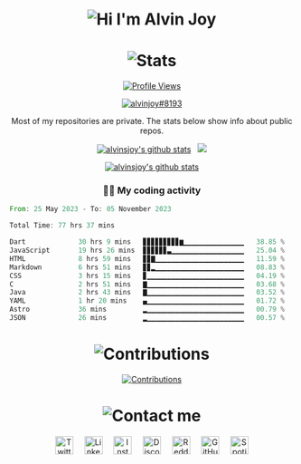 <h1 align="center">
  <img alt="Hi I'm Alvin Joy" title="Hi" src="http://readme-typing-svg.herokuapp.com?color=%2335CD75&size=30&lines=Hi%2C+I'm+Alvin+Joy&center=true">
</h1>
<h1 align="center">
  <img alt="Stats" title="Stats" src="https://readme-typing-svg.herokuapp.com/?color=%8A51CD&lines=📊+Stats&center=true&width=380&height=45">
</h1>
<p align="center">
  <a href="https://github.com/alvinsjoy">
    <img alt="Profile Views" title="Profile Views" src="https://visitcount.itsvg.in/api?id=alvinsjoy&label=Profile%20Views&icon=2&pretty=true" />
  </a>
</p>
<p align="center">
  <a href="https://discord.com/users/825382504353234954">
    <img align="center" src="https://discord.c99.nl/widget/theme-2/825382504353234954.png" alt="alvinjoy#8193" title="alvinjoy#8193" />
  </a>
</p>

<p align="center">
  Most of my repositories are private. The stats below show info about public repos.
</p>

<p align="center">
  <a href="https://github.com/alvinsjoy">
    <img src="https://github-readme-stats.vercel.app/api?username=alvinsjoy&show_icons=true&include_all_commits=true&count_private=true&theme=tokyonight&hide_border=true" alt="alvinsjoy's github stats" /></a>&nbsp;&nbsp;
  <a href="https://github.com/alvinsjoy">
    <img src="https://github-readme-stats.vercel.app/api/top-langs/?username=alvinsjoy&layout=compact&theme=tokyonight&hide_border=true&langs_count=8&count_private=true&show_icons=true" />
  </a>
</p>
<p align="center">
  <a href="https://github.com/alvinsjoy">
    <img src="https://github-profile-trophy.vercel.app/?username=alvinsjoy&theme=tokyonight&no-frame=true" alt="alvinsjoy's github stats" />
  </a>
</p>
<h3 align="center">
  👨‍💻 My coding activity
</h3>

<!--START_SECTION:waka-->

```rust
From: 25 May 2023 - To: 05 November 2023

Total Time: 77 hrs 37 mins

Dart             30 hrs 9 mins   ▊▊▊▊▊▊▊▊▊▆▁▁▁▁▁▁▁▁▁▁▁▁▁▁▁   38.85 %
JavaScript       19 hrs 26 mins  ▊▊▊▊▊▊▃▁▁▁▁▁▁▁▁▁▁▁▁▁▁▁▁▁▁   25.04 %
HTML             8 hrs 59 mins   ▊▊▇▁▁▁▁▁▁▁▁▁▁▁▁▁▁▁▁▁▁▁▁▁▁   11.59 %
Markdown         6 hrs 51 mins   ▊▊▂▁▁▁▁▁▁▁▁▁▁▁▁▁▁▁▁▁▁▁▁▁▁   08.83 %
CSS              3 hrs 15 mins   ▊▁▁▁▁▁▁▁▁▁▁▁▁▁▁▁▁▁▁▁▁▁▁▁▁   04.19 %
C                2 hrs 51 mins   ▇▁▁▁▁▁▁▁▁▁▁▁▁▁▁▁▁▁▁▁▁▁▁▁▁   03.68 %
Java             2 hrs 43 mins   ▇▁▁▁▁▁▁▁▁▁▁▁▁▁▁▁▁▁▁▁▁▁▁▁▁   03.52 %
YAML             1 hr 20 mins    ▄▁▁▁▁▁▁▁▁▁▁▁▁▁▁▁▁▁▁▁▁▁▁▁▁   01.72 %
Astro            36 mins         ▂▁▁▁▁▁▁▁▁▁▁▁▁▁▁▁▁▁▁▁▁▁▁▁▁   00.79 %
JSON             26 mins         ▂▁▁▁▁▁▁▁▁▁▁▁▁▁▁▁▁▁▁▁▁▁▁▁▁   00.57 %
```

<!--END_SECTION:waka-->
<h1 align="center">
  <img alt="Contributions" title="Contributions" src="https://readme-typing-svg.herokuapp.com/?color=F77171FF&lines=📝+GitHub+Contributions&center=true&width=380&height=45">
</h1>
<p align="center">
  <a href="https://github.com/alvinsjoy">
    <img alt="Contributions" title="Contributions" src="https://github-readme-activity-graph.vercel.app/graph?username=alvinsjoy&bg_color=000000&color=ffc7e5&line=b03074&point=bc8f8f&area=true&hide_border=true">
  </a>
</p>
<h1 align="center">
  <img alt="Contact me" title="Contact" src="https://readme-typing-svg.herokuapp.com/?color=%23F7B049&lines=🤙+Contact+me&center=true&width=380&height=45">
</h1>
<p align="center">
  <a href="https://twitter.com/_alvinjoy_" target="_blank"><img alt="Twitter" title="Twitter" height="32" width="32" src="https://svgshare.com/i/sp1.svg"/></a>&nbsp;&nbsp;&nbsp;&nbsp;
  <a href="https://www.linkedin.com/in/alvinsjoy" target="_blank"><img alt="LinkedIn" title="LinkedIn" height="32" width="32" src="https://svgshare.com/i/spE.svg"/></a>&nbsp;&nbsp;&nbsp;&nbsp;
  <a href="https://instagram.com/_alvinjoy_" target="_blank"><img alt="Instagram" title="Instagram" height="32" width="32" src="https://svgshare.com/i/sph.svg"/></a>&nbsp;&nbsp;&nbsp;&nbsp;
  <a href="https://discord.com/users/825382504353234954" target="_blank"><img alt="Discord" title="Discord" height="32" width="32" src="https://svgshare.com/i/soe.svg"/></a>&nbsp;&nbsp;&nbsp;&nbsp;
  <a href="https://reddit.com/u/alvinjoy" target="_blank"><img alt="Reddit" title="Reddit" height="32" width="32" src="https://svgshare.com/i/so8.svg"/></a>&nbsp;&nbsp;&nbsp;&nbsp;
  <a href="https://github.com/alvinsjoy" target="_blank"><img alt="GitHub" title="GitHub" height="32" width="32" src="https://i.imgur.com/KgmH1Y0.png"/></a>&nbsp;&nbsp;&nbsp;&nbsp;
  <a href="https://open.spotify.com/user/lwsg3h1l2wm80gp22bfiv1npi" target="_blank"><img alt="Spotify" title="Spotify" height="32" width="32" src="https://svgshare.com/i/sqF.svg"/></a>
</p>
